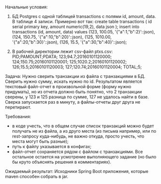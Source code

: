 Начальные условия:

1. БД Postgres с одной таблицей transactions с полями id, amount, data. В таблице 4 записи.
Примерно вот так:
create table transactions (
    id serial primary key,
    amount numeric(19,2),
    data json
);
    insert into transactions (id, amount, data) values
    (123, 100.05, '{"a":1,"b":2}'::json),
    (124, 150.75, '{"a":10,"b":20}'::json),
    (125, 1010.00, '{"a":20,"b":30}'::json),
    (126, 15.5, '{"a":30,"b":40}'::json);

2. В рабочей директории лежит csv-файл ptxs.csv:
PID;PAMOUNT;PDATA;
123;94.7;20160101120000;
124;150.75;20160101120001;
125;1020.2;20160101120002;
126;15.5;20160101120003;
127;120.74;20160101120004;
TOTAL;5;

Задача:
Нужно сверить транзакции из файла с транзакциями в БД. Сверить нужно сумму, искать нужно по id.
Результатом является текстовый файл-отчет в произвольной форме (форму нужно придумать),
но из отчета должно быть понятно, что 2 транзакции сверены, у 123 и 125 разница по сумме, 127 не удалось найти в базе.
Сверка запускается раз в минуту, а файлы-отчеты друг друга не перетирают.

Требования:
- в коде учесть, что в общем случае список транзакций можно будет получать не из файла, а из друго места
(из письма например, или по rest-запросу куда-нибудь, не важно откуда, просто учесть, что места могут быть разные);
- путь к файлу указывается в конфигах;
- файл-отчет сохраняется рядом с файлом с транзакциями.
Все остальное остается на усмотрение выполняющего задание (но было бы круто объяснять решения в комментариях).

Ожидаемый результат:
Исходники Spring Boot приложения, которые maven способен собрать в jar.
